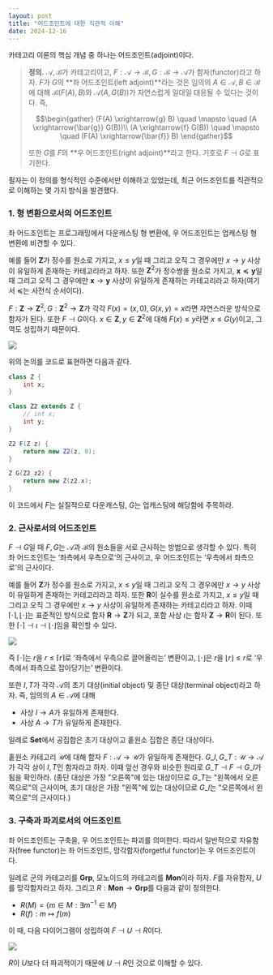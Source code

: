 ```yaml
---
layout: post
title: "어드조인트에 대한 직관적 이해"
date: 2024-12-16
---
```



카테고리 이론의 핵심 개념 중 하나는 어드조인트(adjoint)이다.

> **정의.** $\mathcal{A}, \mathcal{B}$가 카테고리이고, $F: \mathcal{A} \to \mathcal{B}, G: \mathcal{B} \to \mathcal{A}$가 함자(functor)라고 하자. $F$가 $G$의 **좌 어드조인트(left adjoint)**라는 것은 임의의 $A \in \mathcal{A}, B \in \mathcal{B}$에 대해 $\mathcal{B}(F(A), B)$와 $\mathcal{A}(A, G(B))$가 자연스럽게 일대일 대응될 수 있다는 것이다. 즉,
>
> $$\begin{gather}
> (F(A) \xrightarrow{g} B) \quad \mapsto \quad (A \xrightarrow{\bar{g}} G(B))\\
> (A \xrightarrow{f} G(B)) \quad \mapsto \quad (F(A) \xrightarrow{\bar{f}} B)
> \end{gather}$$
>
> 또한 $G$를 $F$의 **우 어드조인트(right adjoint)**라고 한다. 기호로 $F \dashv G$로 표기한다.

필자는 이 정의를 형식적인 수준에서만 이해하고 있었는데, 최근 어드조인트를 직관적으로 이해하는 몇 가지 방식을 발견했다.

### 1. 형 변환으로서의 어드조인트

좌 어드조인트는 프로그래밍에서 다운캐스팅 형 변환에, 우 어드조인트는 업캐스팅 형 변환에 비견할 수 있다.

예를 들어 $\mathbf{Z}$가 정수를 원소로 가지고, $x \leq y$일 때 그리고 오직 그 경우에만 $x \to y$ 사상이 유일하게 존재하는 카테고리라고 하자. 또한 $\mathbf{Z}^2$가 정수쌍을 원소로 가지고, $\mathbf{x} \preceq \mathbf{y}$일 때 그리고 오직 그 경우에만 $\mathbf{x} \to \mathbf{y}$ 사상이 유일하게 존재하는 카테고리라고 하자(여기서 $\preceq$는 사전식 순서이다).

$F: \mathbf{Z} \to \mathbf{Z}^2, G: \mathbf{Z}^2 \to \mathbf{Z}$가 각각 $F(x) = (x, 0), G(x, y) = x$라면 자연스러운 방식으로 함자가 된다. 또한 $F \dashv G$이다. $x \in \mathbf{Z}, y \in \mathbf{Z}^2$에 대해 $F(x) \leq y$라면 $x \leq G(y)$이고, 그 역도 성립하기 때문이다.

![](https://velog.velcdn.com/images/dimenerno/post/8040c20d-c1bc-4d92-bd45-256f48b79d75/image.png)

위의 논의를 코드로 표현하면 다음과 같다.

```java
class Z {
	int x;
}

class Z2 extends Z {
	// int x;
	int y;
}

Z2 F(Z z) {
	return new Z2(z, 0);
}

Z G(Z2 z2) {
	return new Z(z2.x);
}
```

이 코드에서 $F$는 실질적으로 다운캐스팅, $G$는 업캐스팅에 해당함에 주목하라.

### 2. 근사로서의 어드조인트

$F \dashv G$일 때 $F, G$는 $\mathcal{A}$과 $\mathcal{B}$의 원소들을 서로 근사하는 방법으로 생각할 수 있다. 특히 좌 어드조인트는 ‘좌측에서 우측으로‘의 근사이고, 우 어드조인트는 ‘우측에서 좌측으로’의 근사이다.

예를 들어 $\mathbf{Z}$가 정수를 원소로 가지고, $x \leq y$일 때 그리고 오직 그 경우에만 $x \to y$ 사상이 유일하게 존재하는 카테고리라고 하자. 또한 $\mathbf{R}$이 실수를 원소로 가지고, $x \leq y$일 때 그리고 오직 그 경우에만 $x \to y$ 사상이 유일하게 존재하는 카테고리라고 하자. 이때 $\lceil \cdot \rceil, \lfloor \cdot \rfloor$는 표준적인 방식으로 함자 $\mathbf{R} → \mathbf{Z}$가 되고, 포함 사상 $\iota$는 함자 $\mathbf{Z} → \mathbf{R}$이 된다. 또한 $\lceil \cdot \rceil \dashv \iota \dashv \lfloor \cdot \rfloor$임을 확인할 수 있다.

![](https://velog.velcdn.com/images/dimenerno/post/e26ee728-09b0-4280-ac4c-511f89cef615/image.png)

즉 $\lceil \cdot \rceil$는 $r$을 $r \leq \lceil r \rceil$로 ‘좌측에서 우측으로 끌어올리는’ 변환이고, $\lfloor \cdot \rfloor$은 $r$을 $\lfloor r \rfloor \leq r$로 ‘우측에서 좌측으로 잡아당기는’ 변환이다.

또한 $I, T$가 각각 $\mathcal{A}$의 초기 대상(initial object) 및 종단 대상(terminal object)라고 하자. 즉, 임의의 $A \in \mathcal{A}$에 대해

- 사상 $I \to A$가 유일하게 존재한다.
- 사상 $A \to T$가 유일하게 존재한다.

일례로 $\mathbf{Set}$에서 공집합은 초기 대상이고 홑원소 집합은 종단 대상이다.

홑원소 카테고리 $\mathcal{U}$에 대해 함자 $F: \mathcal{A} \to \mathcal{U}$가 유일하게 존재한다. $G\_I, G\_T: \mathcal{U} \to \mathcal{A}$가 각각 상이 $I, T$인 함자라고 하자. 이때 앞선 경우와 비슷한 원리로 $G\_T \dashv F \dashv G\_I$가 됨을 확인하라. (종단 대상은 가장 "오른쪽"에 있는 대상이므로 $G\_T$는 "왼쪽에서 오른쪽으로"의 근사이며, 초기 대상은 가장 "왼쪽"에 있는 대상이므로 $G\_I$는 "오른쪽에서 왼쪽으로"의 근사이다.)

### 3. 구축과 파괴로서의 어드조인트

좌 어드조인트는 구축을, 우 어드조인트는 파괴를 의미한다. 따라서 일반적으로 자유함자(free functor)는 좌 어드조인트, 망각함자(forgetful functor)는 우 어드조인트이다.

일례로 군의 카테고리를 $\mathbf{Grp}$, 모노이드의 카테고리를 $\mathbf{Mon}$이라 하자. $F$를 자유함자, $U$를 망각함자라고 하자. 그리고 $R: \mathbf{Mon} → \mathbf{Grp}$를 다음과 같이 정의한다.

- $R(M) = \lbrace  m \in M : \exists m^{-1} \in M \rbrace$
- $R(f): m \mapsto f(m)$

이 때, 다음 다이어그램이 성립하여 $F \dashv U \dashv R$이다.

![](https://velog.velcdn.com/images/dimenerno/post/1640d6b4-bd6a-4098-9fe8-e9a7ab164041/image.png)

$R$이 $U$보다 더 파괴적이기 때문에 $U \dashv R$인 것으로 이해할 수 있다.





